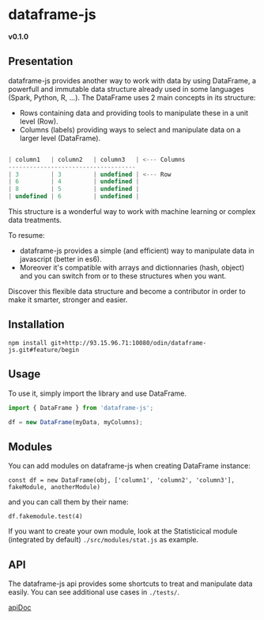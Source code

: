 # dataframe-js
**v0.1.0**

## Presentation

dataframe-js provides another way to work with data by using DataFrame, a powerfull and immutable data structure already used in some languages (Spark, Python, R, ...).
The DataFrame uses 2 main concepts in its structure:
- Rows containing data and providing tools to manipulate these in a unit level (Row).
- Columns (labels) providing ways to select and manipulate data on a larger level (DataFrame).

````javascript

| column1   | column2   | column3   | <--- Columns
------------------------------------
| 3         | 3         | undefined | <--- Row
| 6         | 4         | undefined |
| 8         | 5         | undefined |
| undefined | 6         | undefined |
````

This structure is a wonderful way to work with machine learning or complex data treatments.

To resume:
-   dataframe-js provides a simple (and efficient) way to manipulate data in javascript (better in es6).
-   Moreover it's compatible with arrays and dictionnaries (hash, object) and you can switch from or to these structures when you want.

Discover this flexible data structure and become a contributor in order to make it smarter, stronger and easier.

## Installation

`npm install git+http://93.15.96.71:10080/odin/dataframe-js.git#feature/begin`

## Usage

To use it, simply import the library and use DataFrame.

```javascript
import { DataFrame } from 'dataframe-js';

df = new DataFrame(myData, myColumns);

```

## Modules

You can add modules on dataframe-js when creating DataFrame instance:

`const df = new DataFrame(obj, ['column1', 'column2', 'column3'], fakeModule, anotherModule)`

and you can call them by their name:

`df.fakemodule.test(4)`

If you want to create your own module, look at the Statisticical module (integrated by default) `./src/modules/stat.js` as example.

## API

The dataframe-js api provides some shortcuts to treat and manipulate data easily.
You can see additional use cases in `./tests/`.

[apiDoc](./doc/dataframe.md)
